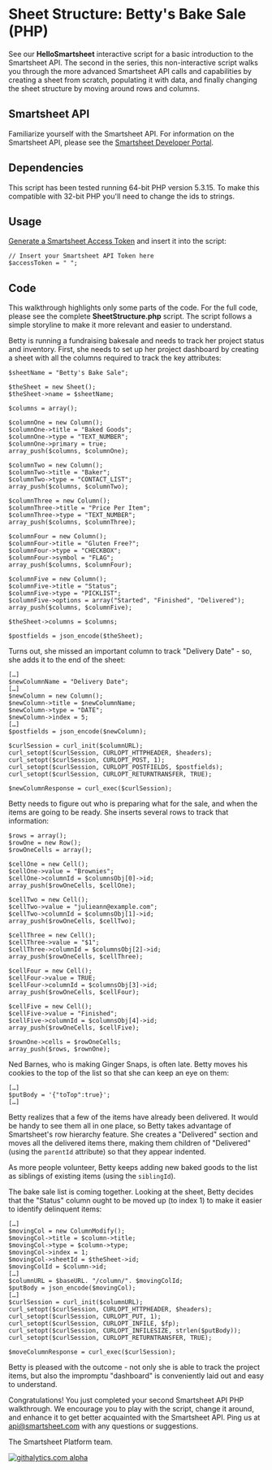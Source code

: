 Sheet Structure: Betty's Bake Sale (PHP)
===
See our <b>HelloSmartsheet</b> interactive script for a basic introduction to the Smartsheet API.  The second in the series, this non-interactive script walks you through the more advanced Smartsheet API calls and capabilities by creating a sheet from scratch, populating it with data, and finally changing the sheet structure by moving around rows and columns.

Smartsheet API
---
Familiarize yourself with the Smartsheet API. For information on the Smartsheet API, please see the [Smartsheet Developer Portal](http://smartsheet.com/developers).

Dependencies
---
This script has been tested running 64-bit PHP version 5.3.15. To make this compatible with 32-bit PHP you'll need to change the ids to strings.

Usage
---
[Generate a Smartsheet Access Token](http://www.smartsheet.com/developers/api-documentation#h.5osh0dl59e5m) and insert it into the script:

	// Insert your Smartsheet API Token here
    $accessToken = " ";


Code
---
This walkthrough highlights only some parts of the code.  For the full code, please see the complete <b>SheetStructure.php</b> script.  The script follows a simple storyline to make it more relevant and easier to understand.

Betty is running a fundraising bakesale and needs to track her project status and inventory.  First, she needs to set up her project dashboard by creating a sheet with all the columns required to track the key attributes:  

	$sheetName = "Betty's Bake Sale";

    $theSheet = new Sheet();
    $theSheet->name = $sheetName;

    $columns = array();

    $columnOne = new Column();
    $columnOne->title = "Baked Goods";
    $columnOne->type = "TEXT_NUMBER";
    $columnOne->primary = true;
    array_push($columns, $columnOne);

    $columnTwo = new Column();
    $columnTwo->title = "Baker";
    $columnTwo->type = "CONTACT_LIST";
    array_push($columns, $columnTwo);

    $columnThree = new Column();
    $columnThree->title = "Price Per Item";
    $columnThree->type = "TEXT_NUMBER";
    array_push($columns, $columnThree);

    $columnFour = new Column();
    $columnFour->title = "Gluten Free?";
    $columnFour->type = "CHECKBOX";
    $columnFour->symbol = "FLAG";
    array_push($columns, $columnFour);

    $columnFive = new Column();
    $columnFive->title = "Status";
    $columnFive->type = "PICKLIST";
    $columnFive->options = array("Started", "Finished", "Delivered");
    array_push($columns, $columnFive);

    $theSheet->columns = $columns;

    $postfields = json_encode($theSheet);
	
Turns out, she missed an important column to track "Delivery Date" - so, she adds it to the end of the sheet:
	
	[…] 
    $newColumnName = "Delivery Date";
    […]
    $newColumn = new Column();
    $newColumn->title = $newColumnName;
    $newColumn->type = "DATE";
    $newColumn->index = 5;
    […] 
	$postfields = json_encode($newColumn);

    $curlSession = curl_init($columnURL);
    curl_setopt($curlSession, CURLOPT_HTTPHEADER, $headers);
    curl_setopt($curlSession, CURLOPT_POST, 1);
    curl_setopt($curlSession, CURLOPT_POSTFIELDS, $postfields);
    curl_setopt($curlSession, CURLOPT_RETURNTRANSFER, TRUE);

    $newColumnResponse = curl_exec($curlSession);

Betty needs to figure out who is preparing what for the sale, and when the items are going to be ready.  She inserts several rows to track that information: 
	
    $rows = array();
    $rowOne = new Row();
    $rowOneCells = array();

    $cellOne = new Cell();
    $cellOne->value = "Brownies";
    $cellOne->columnId = $columnsObj[0]->id;
    array_push($rowOneCells, $cellOne);

    $cellTwo = new Cell();
    $cellTwo->value = "julieann@example.com";
    $cellTwo->columnId = $columnsObj[1]->id;
    array_push($rowOneCells, $cellTwo);

    $cellThree = new Cell();
    $cellThree->value = "$1";
    $cellThree->columnId = $columnsObj[2]->id;
    array_push($rowOneCells, $cellThree);

    $cellFour = new Cell();
    $cellFour->value = TRUE;
    $cellFour->columnId = $columnsObj[3]->id;
    array_push($rowOneCells, $cellFour);

    $cellFive = new Cell();
    $cellFive->value = "Finished";
    $cellFive->columnId = $columnsObj[4]->id;
    array_push($rowOneCells, $cellFive);

    $rownOne->cells = $rowOneCells;
    array_push($rows, $rownOne);


Ned Barnes, who is making Ginger Snaps, is often late.  Betty moves his cookies to the top of the list so that she can keep an eye on them:

	[…] 
	$putBody = '{"toTop":true}';
	[…] 
	
Betty realizes that a few of the items have already been delivered.  It would be handy to see them all in one place, so Betty takes advantage of Smartsheet's row hierarchy feature.  She creates a "Delivered" section and moves all the delivered items there, making them children of "Delivered" (using the <code>parentId</code> attribute) so that they appear indented.
	
As more people volunteer, Betty keeps adding new baked goods to the list as siblings of existing items (using the <code>siblingId</code>).

The bake sale list is coming together.  Looking at the sheet, Betty decides that the "Status" column ought to be moved up (to index 1) to make it easier to identify delinquent items:

	[…] 
    $movingCol = new ColumnModify();
    $movingCol->title = $column->title;
    $movingCol->type = $column->type;
    $movingCol->index = 1;
    $movingCol->sheetId = $theSheet->id;
    $movingColId = $column->id;	
    […] 
	$columnURL = $baseURL. "/column/". $movingColId;
    $putBody = json_encode($movingCol);
    […]
    $curlSession = curl_init($columnURL);
    curl_setopt($curlSession, CURLOPT_HTTPHEADER, $headers);
    curl_setopt($curlSession, CURLOPT_PUT, 1);
    curl_setopt($curlSession, CURLOPT_INFILE, $fp);
    curl_setopt($curlSession, CURLOPT_INFILESIZE, strlen($putBody));
    curl_setopt($curlSession, CURLOPT_RETURNTRANSFER, TRUE);

    $moveColumnResponse = curl_exec($curlSession);
    
Betty is pleased with the outcome - not only she is able to track the project items, but also the impromptu "dashboard" is conveniently laid out and easy to understand.
	
Congratulations!  You just completed your second Smartsheet API PHP walkthrough.  We encourage you to play with the script, change it around, and enhance it to get better acquainted with the Smartsheet API.  Ping us at api@smartsheet.com with any questions or suggestions.

The Smartsheet Platform team. 

[![githalytics.com alpha](https://cruel-carlota.pagodabox.com/8682c8fc5c6618bcdad0698d2832b639 "githalytics.com")](http://githalytics.com/smartsheet-platform/samples)
